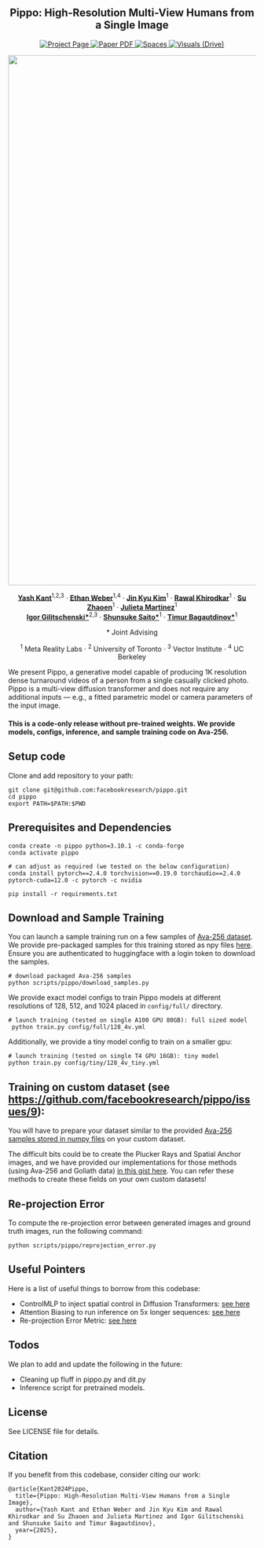 <h2 align="center">Pippo: High-Resolution Multi-View Humans from a Single Image</h1>

<p align="center">
   <a href='https://yashkant.github.io/pippo/'>
      <img src='https://img.shields.io/badge/Pippo-Page-azure?style=for-the-badge&logo=Google%20chrome&logoColor=white&labelColor=000080&color=007FFF' alt='Project Page'>
   </a>

   <a href="https://yashkant.github.io/pippo/pippo.pdf">
      <img src='https://img.shields.io/badge/Paper-PDF-green?style=for-the-badge&logo=adobeacrobatreader&logoWidth=20&logoColor=white&labelColor=66cc00&color=94DD15' alt='Paper PDF'>
   </a>

   <a href='https://yashkant.github.io/pippo/#visuals'>
      <img src='https://img.shields.io/badge/Webpage-Visuals-orange?style=for-the-badge&&labelColor=FF5500&color=orange' alt='Spaces'>
   </a>

   <a href='https://drive.google.com/drive/folders/1UbAbfhjZxAFwHiQ1jXKDf_puIhTz-0Et'>
      <img src='https://img.shields.io/badge/More-Results-ffffff?style=for-the-badge&logo=data:image/svg+xml;base64,PHN2ZyB4bWxucz0iaHR0cDovL3d3dy53My5vcmcvMjAwMC9zdmciIHZpZXdCb3g9IjAgMCAyNCAyNCIgZmlsbD0id2hpdGUiIHdpZHRoPSIxOCIgaGVpZ2h0PSIxOCI+PHBhdGggZD0iTTAgMGgyNHYyNEgweiIgZmlsbD0ibm9uZSIvPjxwYXRoIGQ9Ik0xOSAzSDVjLTEuMSAwLTIgLjktMiAydjE0YzAgMS4xLjkgMiAyIDJoMTRjMS4xIDAgMi0uOSAyLTJWNWMwLTEuMS0uOS0yLTItMnpNOSAxN0g3di01aDJ2NXptNCAwaC0ydi03aDJ2N3ptNCAwaC0yVjhoMnY5eiIvPjwvc3ZnPg==&logoColor=white&labelColor=8A2BE2&color=9370DB' alt='Visuals (Drive)'>
   </a>
</p>

<p align="center">
  <img src="./assets/pippo_short_github.gif" alt="Pippo" title="Pippo" width="1080"/>
</p>

<p align="center">
  <a href="https://yashkant.github.io/"><strong>Yash Kant</strong></a><sup>1,2,3</sup>
  ·
  <a href="https://ethanweber.me/"><strong>Ethan Weber</strong></a><sup>1,4</sup>
  ·
  <a href="https://scholar.google.com/citations?user=ki5hheQAAAAJ&amp;hl=en"><strong>Jin Kyu Kim</strong></a><sup>1</sup>
  ·
  <a href="https://rawalkhirodkar.github.io/"><strong>Rawal Khirodkar</strong></a><sup>1</sup>
  ·
  <a href="https://www.linkedin.com/in/suzhaoen/"><strong>Su Zhaoen</strong></a><sup>1</sup>
  ·
  <a href="https://una-dinosauria.github.io/"><strong>Julieta Martinez</strong></a><sup>1</sup>
  <br>
  <a href="https://www.gilitschenski.org/igor/"><strong>Igor Gilitschenski*</strong></a><sup>2,3</sup>
  ·
  <a href="https://shunsukesaito.github.io/"><strong>Shunsuke Saito*</strong></a><sup>1</sup>
  ·
  <a href="https://scholar.google.ch/citations?user=oLi7xJ0AAAAJ&amp;hl=en"><strong>Timur Bagautdinov*</strong></a><sup>1</sup>
  <p align="center">* Joint Advising</p>
  <p align="center">
      <sup>1</sup> Meta Reality Labs · 
      <sup>2</sup> University of Toronto · 
      <sup>3</sup> Vector Institute · 
      <sup>4</sup> UC Berkeley
  </p>
</p>



We present Pippo, a generative model capable of producing 1K resolution dense turnaround videos of a person from a single casually clicked photo.
Pippo is a multi-view diffusion transformer and does not require any additional inputs — e.g., a fitted parametric model or camera parameters of the input image.



#### This is a code-only release without pre-trained weights. We provide models, configs, inference, and sample training code on Ava-256.

## Setup code
Clone and add repository to your path:
```
git clone git@github.com:facebookresearch/pippo.git
cd pippo
export PATH=$PATH:$PWD
```

## Prerequisites and Dependencies
```
conda create -n pippo python=3.10.1 -c conda-forge
conda activate pippo

# can adjust as required (we tested on the below configuration)
conda install pytorch==2.4.0 torchvision==0.19.0 torchaudio==2.4.0 pytorch-cuda=12.0 -c pytorch -c nvidia

pip install -r requirements.txt

```

## Download and Sample Training
You can launch a sample training run on a few samples of [Ava-256 dataset](https://github.com/facebookresearch/ava-256). We provide pre-packaged samples for this training stored as npy files [here](https://huggingface.co/datasets/yashkant/pippo/tree/main). Ensure you are authenticated to huggingface with a login token to download the samples.
```
# download packaged Ava-256 samples
python scripts/pippo/download_samples.py
```

We provide exact model configs to train Pippo models at different resolutions of 128, 512, and 1024 placed in `config/full/` directory.
```
# launch training (tested on single A100 GPU 80GB): full sized model
 python train.py config/full/128_4v.yml
```

Additionally, we provide a tiny model config to train on a smaller gpu:
```
# launch training (tested on single T4 GPU 16GB): tiny model
python train.py config/tiny/128_4v_tiny.yml
```

## Training on custom dataset (see https://github.com/facebookresearch/pippo/issues/9): 
You will have to prepare your dataset similar to the provided [Ava-256 samples stored in numpy files](https://huggingface.co/datasets/yashkant/pippo/tree/main/ava_samples) on your custom dataset.

The difficult bits could be to create the Plucker Rays and Spatial Anchor images, and we have provided our implementations for those methods (using Ava-256 and Goliath data) [in this gist here](https://gist.github.com/yashkant/971e205d85b15e17d20d33edd29d6016). You can refer these methods to create these fields on your own custom datasets!


## Re-projection Error
To compute the re-projection error between generated images and ground truth images, run the following command:
```
python scripts/pippo/reprojection_error.py
```


## Useful Pointers
Here is a list of useful things to borrow from this codebase:
- ControlMLP to inject spatial control in Diffusion Transformers: [see here](https://github.com/facebookresearch/pippo/blob/main/latent_diffusion/models/control_mlp.py#L161)
- Attention Biasing to run inference on 5x longer sequences: [see here](https://github.com/facebookresearch/pippo/blob/main/latent_diffusion/models/dit.py#L165)
- Re-projection Error Metric: [see here](https://github.com/facebookresearch/pippo/blob/main/scripts/pippo/reprojection_error.py#L150)


## Todos
We plan to add and update the following in the future:
- Cleaning up fluff in pippo.py and dit.py
- Inference script for pretrained models.

## License

See LICENSE file for details.

## Citation
If you benefit from this codebase, consider citing our work:
```
@article{Kant2024Pippo,
  title={Pippo: High-Resolution Multi-View Humans from a Single Image},
  author={Yash Kant and Ethan Weber and Jin Kyu Kim and Rawal Khirodkar and Su Zhaoen and Julieta Martinez and Igor Gilitschenski and Shunsuke Saito and Timur Bagautdinov},
  year={2025},
}
```
